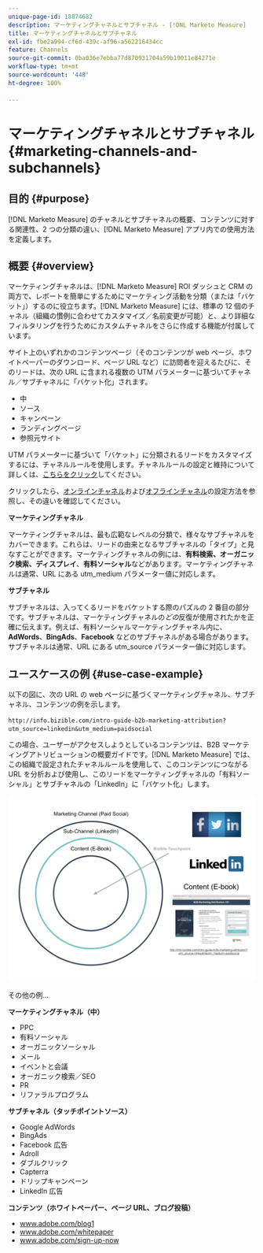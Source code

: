 ```yaml
---
unique-page-id: 18874682
description: マーケティングチャネルとサブチャネル - [!DNL Marketo Measure]
title: マーケティングチャネルとサブチャネル
exl-id: fbe2a994-cf6d-439c-af96-a562216434cc
feature: Channels
source-git-commit: 0ba036e7ebba77d870931704a59b19011e84271e
workflow-type: tm+mt
source-wordcount: '448'
ht-degree: 100%

---
```


# マーケティングチャネルとサブチャネル {#marketing-channels-and-subchannels}

## 目的 {#purpose}

[!DNL Marketo Measure] のチャネルとサブチャネルの概要、コンテンツに対する関連性、2 つの分類の違い、[!DNL Marketo Measure] アプリ内での使用方法を定義します。

## 概要 {#overview}

マーケティングチャネルは、[!DNL Marketo Measure] ROI ダッシュと CRM の両方で、レポートを簡単にするためにマーケティング活動を分類（または「バケット」）するのに役立ちます。[!DNL Marketo Measure] には、標準の 12 個のチャネル（組織の慣例に合わせてカスタマイズ／名前変更が可能）と、より詳細なフィルタリングを行うためにカスタムチャネルをさらに作成する機能が付属しています。

サイト上のいずれかのコンテンツページ（そのコンテンツが web ページ、ホワイトペーパーのダウンロード、ページ URL など）に訪問者を迎えるたびに、そのリードは、次の URL に含まれる複数の UTM パラメーターに基づいてチャネル／サブチャネルに「バケット化」されます。

* 中
* ソース
* キャンペーン
* ランディングページ
* 参照元サイト

UTM パラメーターに基づいて「バケット」に分類されるリードをカスタマイズするには、チャネルルールを使用します。チャネルルールの設定と維持について詳しくは、[こちらをクリック](/help/channel-tracking-and-setup/online-channels/online-custom-channel-setup.md)してください。

クリックしたら、[オンラインチャネル](/help/channel-tracking-and-setup/online-channels/online-custom-channel-setup.md)および[オフラインチャネル](/help/channel-tracking-and-setup/offline-channels/offline-custom-channel-setup.md)の設定方法を参照し、その違いを確認してください。

**マーケティングチャネル**

マーケティングチャネルは、最も広範なレベルの分類で、様々なサブチャネルをカバーできます。これらは、リードの由来となるサブチャネルの「タイプ」と見なすことができます。マーケティングチャネルの例には、**有料検索、オーガニック検索、ディスプレイ**、**有料ソーシャル**&#x200B;などがあります。マーケティングチャネルは通常、URL にある utm_medium パラメーター値に対応します。

**サブチャネル**

サブチャネルは、入ってくるリードをバケットする際のパズルの 2 番目の部分です。サブチャネルは、マーケティングチャネルの&#x200B;_どの_&#x200B;反復が使用されたかを正確に伝えます。例えば、有料ソーシャルマーケティングチャネル内に、**AdWords**、**BingAds**、**Facebook** などのサブチャネルがある場合があります。サブチャネルは通常、URL にある utm_source パラメーター値に対応します。

## ユースケースの例 {#use-case-example}

以下の図に、次の URL の web ページに基づくマーケティングチャネル、サブチャネル、コンテンツの例を示します。

`http://info.bizible.com/intro-guide-b2b-marketing-attribution?utm_source=linkedin&utm_medium=paidsocial`

この場合、ユーザーがアクセスしようとしているコンテンツは、B2B マーケティングアトリビューションの概要ガイドです。[!DNL Marketo Measure] では、この組織で設定されたチャネルルールを使用して、このコンテンツにつながる URL を分析および使用し、このリードをマーケティングチャネルの「有料ソーシャル」とサブチャネルの「LinkedIn」に「バケット化」します。

![](assets/1.jpg)

その他の例…

**マーケティングチャネル（中）**

* PPC
* 有料ソーシャル
* オーガニックソーシャル
* メール
* イベントと会議
* オーガニック検索／SEO
* PR
* リファラルプログラム

**サブチャネル（タッチポイントソース）**

* Google AdWords
* BingAds
* Facebook 広告
* Adroll
* ダブルクリック
* Capterra
* ドリップキャンペーン
* LinkedIn 広告

**コンテンツ（ホワイトペーパー、ページ URL、ブログ投稿）**

* www.adobe.com/blog1
* www.adobe.com/whitepaper
* www.adobe.com/sign-up-now
